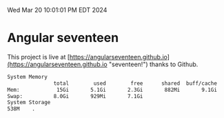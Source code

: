 Wed Mar 20 10:01:01 PM EDT 2024

# Angular seventeen


This project is live at [https://angularseventeen.github.io](https://angularseventeen.github.io "seventeen!") thanks to Github.

```bash
System Memory
               total        used        free      shared  buff/cache   available
Mem:            15Gi       5.1Gi       2.3Gi       882Mi       9.1Gi        10Gi
Swap:          8.0Gi       929Mi       7.1Gi
System Storage
538M	.
```
